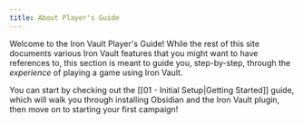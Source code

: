 ```yaml
---
title: About Player's Guide
---
```

Welcome to the Iron Vault Player's Guide! While the rest of this site documents various Iron Vault features that you might want to have references to, this section is meant to guide you, step-by-step, through the _experience_ of playing a game using Iron Vault.

You can start by checking out the [[01 - Initial Setup|Getting Started]] guide, which will walk you through installing Obsidian and the Iron Vault plugin, then move on to starting your first campaign!